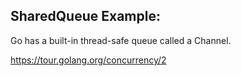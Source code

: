 ## SharedQueue Example:

Go has a built-in thread-safe queue called a Channel.

https://tour.golang.org/concurrency/2

